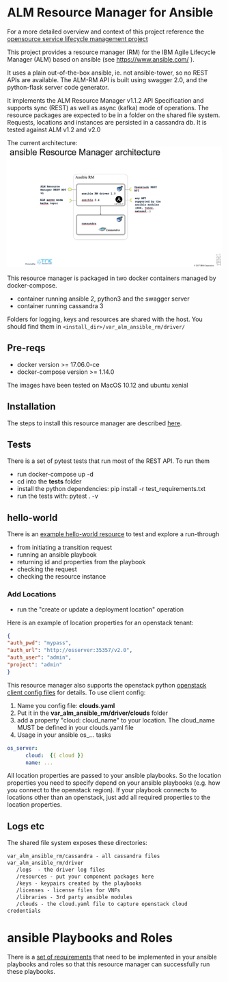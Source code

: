 # ALM Resource Manager for Ansible
For a more detailed overview and context of this project reference the [opensource service lifecycle management project]( https://github.com/IBM/open-source-service-lifecycle-mgmt/blob/master/README.md)

This project provides a resource manager (RM) for the IBM Agile Lifecycle Manager (ALM) based on ansible (see https://www.ansible.com/ ).

It uses a plain out-of-the-box ansible, ie. not ansible-tower, so no REST APIs are available.
The ALM-RM API is built using swagger 2.0, and the python-flask server code generator.

It implements the ALM Resource Manager v1.1.2 API Specification and supports sync (REST) as well as async (kafka) mode of operations.
The resource packages are expected to be in a folder on the shared file system.
Requests, locations and instances are persisted in a cassandra db.
It is tested against ALM v1.2 and v2.0

The current architecture:
![ansible resource manager architecture](docs/ansibleRM.png)

This resource manager is packaged in two docker containers managed by docker-compose.
- container running ansible 2, python3 and the swagger server
- container running cassandra 3

Folders for logging, keys and resources are shared with the host.
You should find them in `<install_dir>/var_alm_ansible_rm/driver/`

## Pre-reqs
- docker version >= 17.06.0-ce
- docker-compose version >= 1.14.0

The images have been tested on MacOS 10.12 and ubuntu xenial

## Installation
The steps to install this resource manager are described [here](docs/installation.md).

## Tests
There is a set of pytest tests that run most of the REST API.
To run them
* run docker-compose up -d
* cd into the **tests** folder
* install the python dependencies: pip install -r test_requirements.txt
* run the tests with: pytest . -v

## hello-world
There is an [example hello-world resource](docs/hello-world.md) to test and explore a run-through
* from initiating a transition request
* running an ansible playbook
* returning id and properties from the playbook
* checking the request
* checking the resource instance


### Add Locations
- run the "create or update a deployment location" operation

Here is an example of location properties for an openstack tenant:  

```json
{
"auth_pwd": "mypass",
"auth_url": "http://osserver:35357/v2.0",
"auth_user": "admin",
"project": "admin"
}
```

This resource manager also supports the openstack python [openstack client config files](https://docs.openstack.org/os-client-config/latest/user/configuration.html) for details.
To use client config:
1. Name you config file: **clouds.yaml**
2. Put it in the **var_alm_ansible_rm/driver/clouds** folder
3. add a property "cloud: cloud_name" to your location. The cloud_name MUST be defined in your clouds.yaml file
4. Usage in your ansible os_... tasks
```yaml
os_server:
      cloud:  {{ cloud }}
      name: ...
```

All location properties are passed to your ansible playbooks.
So the location properties you need to specify depend on your ansible playbooks (e.g. how you connect to the openstack region). If your playbook connects to locations other than an openstack, just add all required properties to the location properties.


## Logs etc
The shared file system exposes these directories:
```
var_alm_ansible_rm/cassandra - all cassandra files
var_alm_ansible_rm/driver
   /logs  - the driver log files
   /resources - put your component packages here
   /keys - keypairs created by the playbooks
   /licenses - license files for VNFs
   /libraries - 3rd party ansible modules
   /clouds - the cloud.yaml file to capture openstack cloud credentials
```

# ansible Playbooks and Roles
There is a [set of requirements](docs/ansible-requirements.md) that need to be implemented in your ansible playbooks and roles so that this resource manager can successfully run these playbooks.
